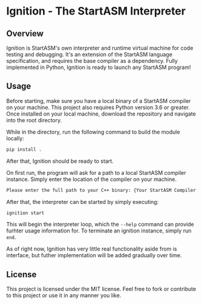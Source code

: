 # Ignition - The StartASM Interpreter

## Overview
Ignition is StartASM's own interpreter and runtime virtual machine for code testing and debugging. It's an extension of the StartASM language specification, and requires the base compiler as a dependency. Fully implemented in Python, Ignition is ready to launch any StartASM program!

## Usage
Before starting, make sure you have a local binary of a StartASM compiler on your machine. This project also requires Python version 3.6 or greater. Once installed on your local machine, download the repository and navigate into the root directory.

While in the directory, run the following command to build the module locally:
```bash
pip install .
```
After that, Ignition should be ready to start. 

On first run, the program will ask for a path to a local StartASM compiler instance. Simply enter the location of the compiler on your machine. 
```bash
Please enter the full path to your C++ binary: {Your StartASM Compiler Path Here}
```

After that, the interpreter can be started by simply executing:
```bash
ignition start
```

This will begin the interpreter loop, which the `--help` command can provide furhter usage information for. To terminate an ignition instance, simply run `end`.

As of right now, Ignition has very little real functionality aside from is interface, but futher implementation will be added gradually over time.

## License
This project is licensed under the MIT license. Feel free to fork or contribute to this project or use it in any manner you like.